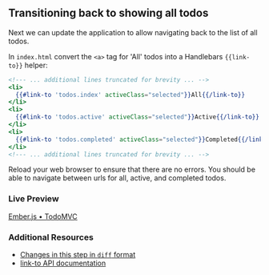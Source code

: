 ## Transitioning back to showing all todos

Next we can update the application to allow navigating back to the list of all todos. 

In `index.html` convert the `<a>` tag for 'All' todos into a Handlebars `{{link-to}}` helper:

```handlebars
<!--- ... additional lines truncated for brevity ... -->
<li>
  {{#link-to 'todos.index' activeClass="selected"}}All{{/link-to}}
</li>
<li>
  {{#link-to 'todos.active' activeClass="selected"}}Active{{/link-to}}
</li>
<li>
  {{#link-to 'todos.completed' activeClass="selected"}}Completed{{/link-to}}
</li>
<!--- ... additional lines truncated for brevity ... -->
```

Reload your web browser to ensure that there are no errors. You should be able to navigate between urls for all, active, and completed todos.

### Live Preview
<a class="jsbin-embed" href="http://jsbin.com/obomad/2/embed?live">Ember.js • TodoMVC</a><script src="http://static.jsbin.com/js/embed.js"></script>

### Additional Resources

  * [Changes in this step in `diff` format](https://github.com/emberjs/quickstart-code-sample/commit/761500ebbe9e6adc41d4f00eb41820ba962041b8)
  * [link-to API documentation](/api/classes/Ember.Handlebars.helpers.html#method_link-to)

